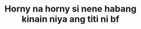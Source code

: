 ---
layout: post
title: Horny na horny si nene habang kinain niya ang titi ni bf
duration: '02:47'
view: 240
rate: 2
video: 'https://flashservice.xvideos.com/embedframe/21162041'
category: 
 - pinay
 - beautiful
 - student
 - pov
tags: 
 - pinay-sex
 - nene
 - mokong
 - blowjob
 - dila
 - show
 - sucked
 - hotel
priority: 0.9
changefreq: daily
---